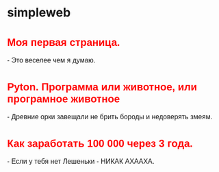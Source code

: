 # simpleweb
<!DOCTYPE html>
<html>
<head>
<title>Моя веб-страница</title>
</head>
<body>
<h1><font size="5" color="red" face="Arial">Mоя первая страница.</font></h1>
<p><font size="3" face="Arial">- Это веселее чем я думаю.</font></p>
<h1><font size="5" color="red" face="Arial">Pyton. Программа или животное, или програмное животное</font></h1>
<p><font size="3" face="Arial">- Древние орки завещали не брить бороды и недоверять змеям.</font></p>
<h1><font size="5" color="red" face="Arial">Как заработать 100 000 через 3 года.</font></h1>
<p><font size="3" face="Arial">- Если у тебя нет Лешеньки - НИКАК АХААХА.</font></p>
</body>
</html>
  

